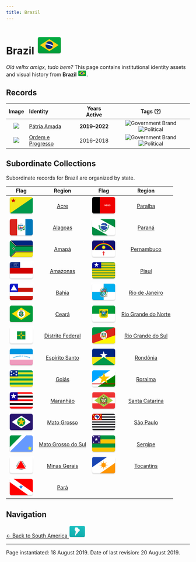 ```yaml
---
title: Brazil
---
```


# Brazil <img src="../images/FlagKit/SA/BR/BR@3x.png" class="flagkit-head">

*Olá velhx amigx, tudo bem?* This page contains institutional identity assets and visual history from **Brazil** <img src="../images/FlagKit/SA/BR/BR.png" class="flagkit">.

## Records

| Image | Identity | Years Active | Tags ([?](/guide/flags.html#Flags-Aiding-in-Classification)) |
| :---: | :------- | :-----------:| :---: |
| <img src="assets/SA/BR/PATRIA_thumb.png" class="record-thumb"> | [Pátria Amada](BR/PATRIA.html) | **2019–2022** | <img src="../../../images/cat_flags/01.png" class="catflag" title="Government Brand"> <img src="../../../images/cat_flags/03.png" class="catflag" title="Political"> |
| <img src="https://f001.backblazeb2.com/b2api/v1/b2_download_file_by_id?fileId=4_z28c49eac21252eda5eb50012_f1124ba68ace580c4_d20181014_m002758_c001_v0001106_t0051" class="record-thumb"> | [Ordem e Progresso](BR/TEMER.html) | 2016–2018 | <img src="../../../images/cat_flags/01.png" class="catflag" title="Government Brand"> <img src="../../../images/cat_flags/03.png" class="catflag" title="Political"> |

## Subordinate Collections

Subordinate records for Brazil are organized by state.

| Flag | Region | Flag | Region |
| :---: | :---: | :---: | :---: |
| <img src="../images/FlagKit/SA/BR/AC/AC@3x.png" class="flagkit-head"> | [Acre](BR/AC.html) | <img src="../images/FlagKit/SA/BR/PB/PB@3x.png" class="flagkit-head"> | [Paraíba](BR/PB.html) |
| <img src="../images/FlagKit/SA/BR/AL/AL@3x.png" class="flagkit-head"> | [Alagoas](BR/AL.html) | <img src="../images/FlagKit/SA/BR/PR/PR@3x.png" class="flagkit-head"> | [Paraná](BR/PR.html) |
| <img src="../images/FlagKit/SA/BR/AP/AP@3x.png" class="flagkit-head"> | [Amapá](BR/AP.html) | <img src="../images/FlagKit/SA/BR/PE/PE@3x.png" class="flagkit-head"> | [Pernambuco](BR/PE.html) |
| <img src="../images/FlagKit/SA/BR/AM/AM@3x.png" class="flagkit-head"> | [Amazonas](BR/AM.html) | <img src="../images/FlagKit/SA/BR/PI/PI@3x.png" class="flagkit-head"> | [Piauí](BR/PI.html) |
| <img src="../images/FlagKit/SA/BR/BA/BA@3x.png" class="flagkit-head"> | [Bahia](BR/BA.html) | <img src="../images/FlagKit/SA/BR/RJ/RJ@3x.png" class="flagkit-head"> | [Rio de Janeiro](BR/RJ.html) |
| <img src="../images/FlagKit/SA/BR/CE/CE@3x.png" class="flagkit-head"> | [Ceará](BR/CE.html) | <img src="../images/FlagKit/SA/BR/RN/RN@3x.png" class="flagkit-head"> | [Rio Grande do Norte](BR/RN.html) |
| <img src="../images/FlagKit/SA/BR/DF/DF@3x.png" class="flagkit-head"> | [Distrito Federal](BR/DF.html) | <img src="../images/FlagKit/SA/BR/RS/RS@3x.png" class="flagkit-head"> | [Rio Grande do Sul](BR/RS.html) |
| <img src="../images/FlagKit/SA/BR/ES/ES@3x.png" class="flagkit-head"> | [Espírito Santo](BR/ES.html) | <img src="../images/FlagKit/SA/BR/RO/RO@3x.png" class="flagkit-head"> | [Rondônia](BR/RO.html) |
| <img src="../images/FlagKit/SA/BR/GO/GO@3x.png" class="flagkit-head"> | [Goiás](BR/GO.html) | <img src="../images/FlagKit/SA/BR/RR/RR@3x.png" class="flagkit-head"> | [Roraima](BR/RR.html) |
| <img src="../images/FlagKit/SA/BR/MA/MA@3x.png" class="flagkit-head"> | [Maranhão](BR/MA.html) | <img src="../images/FlagKit/SA/BR/SC/SC@3x.png" class="flagkit-head"> | [Santa Catarina](BR/SC.html) |
| <img src="../images/FlagKit/SA/BR/MT/MT@3x.png" class="flagkit-head"> | [Mato Grosso](BR/MT.html) | <img src="../images/FlagKit/SA/BR/SP/SP@3x.png" class="flagkit-head"> | [São Paulo](BR/SP.html) |
| <img src="../images/FlagKit/SA/BR/MS/MS@3x.png" class="flagkit-head"> | [Mato Grosso do Sul](BR/MS.html) | <img src="../images/FlagKit/SA/BR/SE/SE@3x.png" class="flagkit-head"> | [Sergipe](BR/SE.html) |
| <img src="../images/FlagKit/SA/BR/MG/MG@3x.png" class="flagkit-head"> | [Minas Gerais](BR/MG.html) | <img src="../images/FlagKit/SA/BR/TO/TO@3x.png" class="flagkit-head"> | [Tocantins](BR/TO.html) |
| <img src="../images/FlagKit/SA/BR/PA/PA@3x.png" class="flagkit-head"> | [Pará](BR/PA.html) | | | |

## Navigation

[← Back to South America <img src="../images/FlagKit/SA@2x.png" class="flagkit">](../SA.html)

---

Page instantiated: 18 August 2019.
Date of last revision: 20 August 2019.